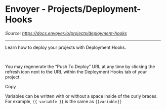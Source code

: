 # Envoyer - Projects/Deployment-Hooks

*Source: https://docs.envoyer.io/projects/deployment-hooks*

---

Learn how to deploy your projects with Deployment Hooks.

​

You may regenerate the “Push To Deploy” URL at any time by clicking the refresh icon next to the URL within the Deployment Hooks tab of your project.

Copy

Variables can be written with or without a space inside of the curly braces. For example, `{{ variable }}` is the same as `{{variable}}`
